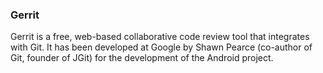 ### Gerrit
Gerrit is a free, web-based collaborative code review tool that integrates with Git. It has been developed at Google by Shawn Pearce (co-author of Git, founder of JGit) for the development of the Android project.

